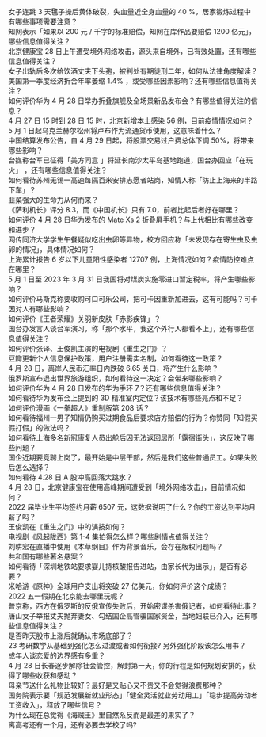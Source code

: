 女子连跳 3 天毽子操后黄体破裂，失血量近全身血量的 40 %，居家锻炼过程中有哪些事项需要注意？  
知网表示「如果以 200 元 / 千字的标准赔偿，知网在库作品要赔偿 1200 亿元」，哪些信息值得关注？  
北京健康宝 28 日上午遭受境外网络攻击，源头来自境外，已有效处置，还有哪些信息值得关注？  
女子出轨后多次给饮酒丈夫下头孢，被判处有期徒刑二年，如何从法律角度解读？  
美国第一季度经济折合年率萎缩 1.4% ，或受哪些因素影响？还有哪些信息值得关注？  
如何评价华为 4 月 28 日举办折叠旗舰及全场景新品发布会？有哪些值得关注的信息？  
4 月 27 日 15 时到 28 日 15 时，北京新增本土感染 56 例，目前疫情情况如何？  
5 月 1 日起乌克兰赫尔松州将卢布作为流通货币使用，这意味着什么？  
中国结算发布公告，自 4 月 29 日起，将股票交易过户费总体下调 50%，将带来哪些影响？  
台媒称台军已征得「美方同意 」将延长南沙太平岛基地跑道，国台办回应「在玩火」 ，还有哪些信息值得关注？  
如何看待苏州无锡一高速每隔百米安排志愿者站岗，知情人称「防止上海来的半路下车」？  
韭菜强大的生命力从何而来？  
《萨利机长》评分 8.3，而《中国机长》只有 7.0，前者比起后者好在哪里？  
如何评价 4 月 28 日华为发布的 Mate Xs 2 折叠屏手机？与上代相比有哪些改变和进步？  
网传同济大学学生午餐疑似吃出虫卵等异物，校方回应称「未发现存在寄生虫及虫卵的情况」，具体情况如何？  
上海累计报告 6 岁以下儿童阳性感染者 12707 例，上海情况如何？疫情防控难点在哪里？  
5 月 1 日至 2023 年 3 月 31 日我国将对煤炭实施零进口暂定税率，将产生哪些影响？  
如何评价马斯克称要收购可口可乐公司，把可卡因重新加进去，这有可能吗？可卡因对人有哪些影响？  
如何评价《王者荣耀》关羽新皮肤「赤影疾锋」？  
国台办发言人谈台军演习，称「那个水平，我这个外行人都看不上」，还有哪些信息值得关注？  
如何评价张译、王俊凯主演的电视剧《重生之门》？  
豆瓣更新个人信息保护政策，用户注册需实名制，如何看待这一政策？  
4 月 28 日，离岸人民币汇率日内跌破 6.65 关口，将产生什么影响？  
俄罗斯宣布退出世界旅游组织，如何看待这一决定？会带来哪些影响？  
如何评价华为 4 月 28 日发布的华为手环 7？还有哪些信息值得关注？  
如何看待华为发布会上提到的 3D 精准室内定位？该技术有哪些亮点和不足？  
如何评价漫画《一拳超人》重制版第 208 话？  
如何看待福州一男子知情仍购买过期食品后要求店方赔偿的行为？你赞同「知假买假打假」的做法吗？  
如何看待上海多名新冠康复人员出舱后因无法返回居所「露宿街头」，这反映了哪些问题？  
国企近期要竞聘上岗了，最开始是中层干部，然后是我们这些普通员工。如果失败后怎么选择？  
如何看待 4.28 日 A 股冲高回落大跳水？  
4 月 28 日，北京健康宝在使用高峰期间遭受到「境外网络攻击」，目前情况如何？  
2022 届毕业生平均签约月薪 6507 元，这数据说明了什么？你的工资达到平均月薪了吗？  
王俊凯在《重生之门》中的演技如何？  
电视剧《风起陇西》第 1-4 集拍得怎么样？哪些剧情点值得关注？  
刘畊宏在直播中使用《本草纲目》作为背景音乐，会存在版权问题吗？  
共和国有哪些著名悬案？  
如何看待「深圳地铁站要求婴儿持核酸报告进站，由家长代为出示」，是否有必要？  
米哈游《原神》全球用户支出将突破 27 亿美元，你如何评价这个成绩？  
2022 五一假期在北京能去哪里玩呢？  
普京称，西方在俄罗斯的反俄宣传失败后，开始密谋杀害俄记者，如何看待此事？  
唐山女子举报丈夫抛弃妻女、勾结国企高管骗国家资金，当地妇联已介入，还有哪些信息值得关注？  
是否昨天股市上涨后就确认市场底部了？  
23 考研数学从基础到强化怎么过渡或者如何衔接? 另外强化阶段该怎么用书？  
成年人谈恋爱的边界感有多重？  
4 月 28 日长春逐步解除社会管控，解封第一天，你的行程是如何规划安排的，获得了哪些收获和感动？  
母亲节送什么礼物比较好？最好是又贴心又不贵又不会觉得浪费那种？  
国务院表示要「规范发展新就业形态」「健全灵活就业劳动用工」「稳步提高劳动者工资收入」，释放了哪些信号？  
为什么现在总觉得《海贼王》里自然系反而是最差的果实了？  
离高考还有一个月，还有必要去学校了吗?  
